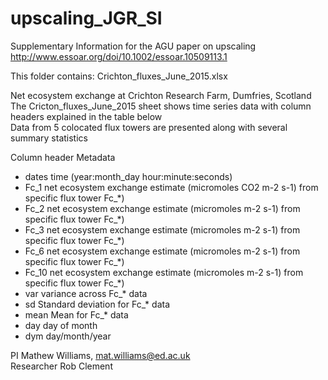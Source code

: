 # upscaling_JGR_SI
Supplementary Information for the AGU paper on upscaling
http://www.essoar.org/doi/10.1002/essoar.10509113.1

This folder contains:
Crichton_fluxes_June_2015.xlsx

Net ecosystem exchange at Crichton Research Farm, Dumfries, Scotland		
The Cricton_fluxes_June_2015 sheet shows time series data with column headers explained in the table below		
Data from 5 colocated flux towers are presented along with several summary statistics		

Column header	Metadata

- dates	time (year:month_day hour:minute:seconds)
- Fc_1	net ecosystem exchange estimate (micromoles CO2 m-2 s-1) from specific flux tower Fc_*)
- Fc_2	net ecosystem exchange estimate (micromoles m-2 s-1) from specific flux tower Fc_*)
- Fc_3	net ecosystem exchange estimate (micromoles m-2 s-1) from specific flux tower Fc_*)
- Fc_6	net ecosystem exchange estimate (micromoles m-2 s-1) from specific flux tower Fc_*)
- Fc_10	net ecosystem exchange estimate (micromoles m-2 s-1) from specific flux tower Fc_*)
- var	variance across Fc_* data
- sd	Standard deviation for Fc_* data
- mean	Mean for Fc_* data
- day	day of month
- dym	day/month/year
		
		
PI	Mathew Williams, mat.williams@ed.ac.uk	
Researcher	Rob Clement	
